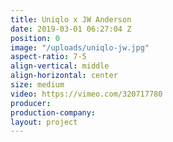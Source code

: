 ```yaml
---
title: Uniqlo x JW Anderson
date: 2019-03-01 06:27:04 Z
position: 0
image: "/uploads/uniqlo-jw.jpg"
aspect-ratio: 7-5
align-vertical: middle
align-horizontal: center
size: medium
video: https://vimeo.com/320717780
producer: 
production-company: 
layout: project
---
```


